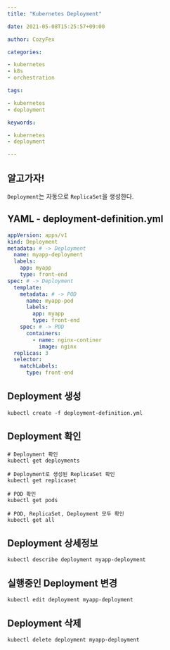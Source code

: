 ```yaml
---
title: "Kubernetes Deployment"

date: 2021-05-08T15:25:57+09:00

author: CozyFex

categories:

- kubernetes
- k8s
- orchestration

tags:

- kubernetes
- deployment

keywords:

- kubernetes
- deployment

---
```


## 알고가자!

`Deployment`는 자동으로 `ReplicaSet`을 생성한다.

## YAML - deployment-definition.yml

```yaml
appVersion: apps/v1
kind: Deployment
metadata: # -> Deployment
  name: myapp-deployment
  labels:
    app: myapp
    type: front-end
spec: # -> Deployment
  template:
    metadata: # -> POD
      name: myapp-pod
      labels:
        app: myapp
        type: front-end
    spec: # -> POD
      containers:
        - name: nginx-continer
          image: nginx
  replicas: 3
  selector:
    matchLabels:
      type: front-end
```

## Deployment 생성

```shell
kubectl create -f deployment-definition.yml
```

## Deployment 확인

```shell
# Deployment 확인
kubectl get deployments

# Deployment로 생성된 ReplicaSet 확인
kubectl get replicaset

# POD 확인
kubectl get pods

# POD, ReplicaSet, Deployment 모두 확인
kubectl get all
```

## Deployment 상세정보

```shell
kubectl describe deployment myapp-deployment
```

## 실행중인 Deployment 변경

```shell
kubectl edit deployment myapp-deployment
```

## Deployment 삭제

```shell
kubectl delete deployment myapp-deployment
```

